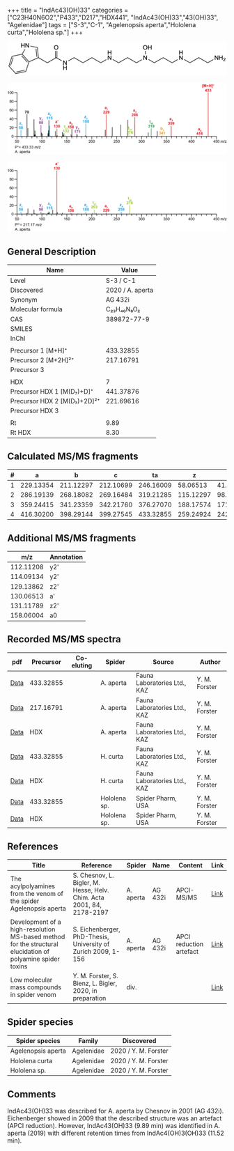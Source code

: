 +++
title = "IndAc43(OH)33"
categories = ["C23H40N6O2","P433","D217","HDX441",
"IndAc43(OH)33","43(OH)33",
"Agelenidae"]
tags = ["S-3","C-1",
"Agelenopsis aperta","Hololena curta","Hololena sp."]
+++

![](/img/IndAc43(OH)33.png)

![](/img_MSMS/433_IndAc43(OH)33_Aa.png?classes=border)

![](/img_MSMS/433_IndAc43(OH)33_Aa_2.png?classes=border)

## General Description

| Name                        | Value            |
|-----------------------------|------------------|
| Level                       | S-3 / C-1               |
| Discovered                  | 2020 / A. aperta |
| Synonym                     | AG 432i          |
| Molecular formula           | C₂₃H₄₀N₆O₂       |
| CAS                         | 389872-77-9      |
| SMILES |   |
| InChI  |   |
|                             |                  |
| Precursor 1 [M+H]⁺          | 433.32855        |
| Precursor 2 [M+2H]²⁺        | 217.16791        |
| Precursor 3                 |                  |
|                             |                  |
| HDX                         | 7                |
| Precursor HDX 1 [M(D₇)+D]⁺   | 441.37876        |
| Precursor HDX 2 [M(D₇)+2D]²⁺ | 221.69616        |
| Precursor HDX 3             |                  |
|                             |                  |
| Rt                          | 9.89             |
| Rt HDX                      | 8.30             |

## Calculated MS/MS fragments

| # | a         | b         | c         | ta        | z         | y         | tz        |
|---|-----------|-----------|-----------|-----------|-----------|-----------|-----------|
| 1 | 229.13354 | 211.12297 | 212.10699 | 246.16009 | 58.06513 | 41.03858 | 75.09167 |
| 2 | 286.19139 | 268.18082 | 269.16484 | 319.21285 | 115.12297 | 98.09643 | 148.14444 |
| 3 | 359.24415 | 341.23359 | 342.21760 | 376.27070 | 188.17574 | 171.14919 | 205.20229 |
| 4 | 416.30200 | 398.29144 | 399.27545 | 433.32855 | 259.24924 | 242.22269 | 276.27579 |

## Additional MS/MS fragments

| m/z       | Annotation |
|-----------|------------|
| 112.11208 | y2'        |
| 114.09134 | y2'        |
| 129.13862 | z2'        |
| 130.06513 | a'         |
| 131.11789 | z2'        |
| 158.06004 | a0         |

## Recorded MS/MS spectra

| pdf                                                | Precursor | Co-eluting | Spider    | Source                       | Author        |
|----------------------------------------------------|-----------|------------|-----------|------------------------------|---------------|
| [Data](/pdf/A-aperta/433_IndAc43(OH)33_Aa.pdf)     | 433.32855 |            | A. aperta | Fauna Laboratories Ltd., KAZ | Y. M. Forster |
| [Data](/pdf/A-aperta/433_IndAc43(OH)33_Aa_2.pdf)   | 217.16791 |            | A. aperta | Fauna Laboratories Ltd., KAZ | Y. M. Forster |
| [Data](/pdf/A-aperta/433_IndAc43(OH)33_Aa_HDX.pdf) | HDX       |            | A. aperta | Fauna Laboratories Ltd., KAZ | Y. M. Forster |
| [Data](/pdf/H-curta/433_IndAc43(OH)33_Hc.pdf) | 433.32855 |           | H. curta | Fauna Laboratories Ltd., KAZ | Y. M. Forster |
| [Data](/pdf/H-curta/433_IndAc43(OH)33_Hc_HDX.pdf) | HDX |           | H. curta | Fauna Laboratories Ltd., KAZ | Y. M. Forster |
| [Data](/pdf/Hololena-sp/433_IndAc43(OH)33_Ho-sp.pdf) | 433.32855 |           | Hololena sp. | Spider Pharm, USA | Y. M. Forster |
| [Data](/pdf/Hololena-sp/433_IndAc43(OH)33_Ho-sp_HDX.pdf) | HDX |           | Hololena sp. | Spider Pharm, USA | Y. M. Forster |

## References

| Title                                                                                                      | Reference                                                             | Spider    | Name    | Content                 | Link                                                                                                                          |
|------------------------------------------------------------------------------------------------------------|-----------------------------------------------------------------------|-----------|---------|-------------------------|-------------------------------------------------------------------------------------------------------------------------------|
| The acylpolyamines from the venom of the spider Agelenopsis aperta                                         | S. Chesnov, L. Bigler, M. Hesse, Helv. Chim. Acta 2001, 84, 2178-2197 | A. aperta | AG 432i | APCI-MS/MS              | [Link](https://onlinelibrary.wiley.com/doi/abs/10.1002/1522-2675%2820010815%2984%3A8%3C2178%3A%3AAID-HLCA2178%3E3.0.CO%3B2-N) |
| Development of a high-resolution MS-based method for the structural elucidation of polyamine spider toxins | S. Eichenberger, PhD-Thesis, University of Zurich 2009, 1-156         | A. aperta | AG 432i | APCI reduction artefact | [Link](https://www.zora.uzh.ch/id/eprint/12787/1/Eichenberger.pdf)                                                            |
| Low molecular mass compounds in spider venom      | Y. M. Forster, S. Bienz, L. Bigler, 2020, in preparation          | div.       |   |   | [Link](unknown) |

## Spider species

| Spider species     | Family     | Discovered           |
|--------------------|------------|----------------------|
| Agelenopsis aperta | Agelenidae | 2020 / Y. M. Forster |
| Hololena curta | Agelenidae | 2020 / Y. M. Forster |
| Hololena sp. | Agelenidae | 2020 / Y. M. Forster |

## Comments
IndAc43(OH)33 was described for A. aperta by Chesnov in 2001 (AG 432i). Eichenberger showed in 2009 that the described structure was an artefact (APCI reduction). However, IndAc43(OH)33 (9.89 min) was identified in A. aperta (2019) with different retention times from IndAc4(OH)3(OH)33 (11.52 min).